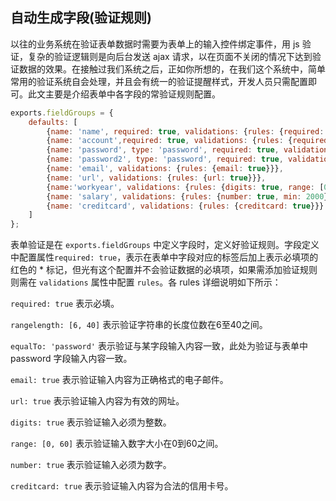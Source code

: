 ## 自动生成字段(验证规则)

以往的业务系统在验证表单数据时需要为表单上的输入控件绑定事件，用 js 验证，复杂的验证逻辑则是向后台发送 ajax 请求，以在页面不关闭的情况下达到验证数据的效果。在接触过我们系统之后，正如你所想的，在我们这个系统中，简单常用的验证系统自会处理，并且会有统一的验证提醒样式，开发人员只需配置即可。此文主要是介绍表单中各字段的常验证规则配置。

```javascript
exports.fieldGroups = {
    defaults: [
        {name: 'name', required: true, validations: {rules: {required: true}}},
        {name: 'account',required: true, validations: {rules: {required: true, rangelength: [6, 40]}}},
        {name: 'password', type: 'password', required: true, validations: {rules: {required: true, rangelength:[6, 20]}}},
        {name: 'password2', type: 'password', required: true, validations: {rules: {required: true, equalTo: 'password'}}},
        {name: 'email', validations: {rules: {email: true}}},
        {name: 'url', validations: {rules: {url: true}}},
        {name:'workyear', validations: {rules: {digits: true, range: [0, 60]}}},
        {name: 'salary', validations: {rules: {number: true, min: 2000}}},
        {name: 'creditcard', validations: {rules: {creditcard: true}}}
    ]
};
```

表单验证是在 `exports.fieldGroups` 中定义字段时，定义好验证规则。字段定义中配置属性`required: true`，表示在表单中字段对应的标签后加上表示必填项的红色的 * 标记，但光有这个配置并不会验证数据的必填项，如果需添加验证规则则需在 `validations` 属性中配置 `rules`。各 rules 详细说明如下所示：

`required: true` 表示必填。

`rangelength: [6, 40]` 表示验证字符串的长度位数在6至40之间。

`equalTo: 'password'` 表示验证与某字段输入内容一致，此处为验证与表单中 password 字段输入内容一致。

`email: true` 表示验证输入内容为正确格式的电子邮件。

`url: true` 表示验证输入内容为有效的网址。

`digits: true` 表示验证输入必须为整数。

`range: [0, 60]` 表示验证输入数字大小在0到60之间。

`number: true` 表示验证输入必须为数字。

`creditcard: true` 表示验证输入内容为合法的信用卡号。
